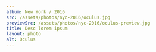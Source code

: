 ```yaml
---
album: New York / 2016
src: /assets/photos/nyc-2016/oculus.jpg
previewSrc: /assets/photos/nyc-2016/oculus-preview.jpg
title: Desc lorem ipsum
layout: photo
alt: Oculus
---
```

